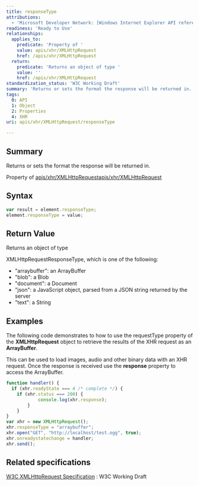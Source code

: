 ```yaml
---
title: responseType
attributions:
  - 'Microsoft Developer Network: [Windows Internet Explorer API reference Article](http://msdn.microsoft.com/en-us/library/ie/hh828809%28v=vs.85%29.aspx)'
readiness: 'Ready to Use'
relationships:
  applies_to:
    predicate: 'Property of '
    value: apis/xhr/XMLHttpRequest
    href: /apis/xhr/XMLHttpRequest
  return:
    predicate: 'Returns an object of type '
    value: ''
    href: /apis/xhr/XMLHttpRequest
standardization_status: 'W3C Working Draft'
summary: 'Returns or sets the format the response will be returned in.'
tags:
  0: API
  1: Object
  2: Properties
  4: XHR
uri: apis/xhr/XMLHttpRequest/responseType

---
```

## <span>Summary</span>

Returns or sets the format the response will be returned in.

Property of [apis/xhr/XMLHttpRequest](/apis/xhr/XMLHttpRequest)[apis/xhr/XMLHttpRequest](/apis/xhr/XMLHttpRequest)

## <span>Syntax</span>

``` js
var result = element.responseType;
element.responseType = value;
```

## <span>Return Value</span>

Returns an object of type<span></span>

XMLHttpRequestResponseType, which is one of the following:

-   "arraybuffer": an ArrayBuffer
-   "blob": a Blob
-   "document": a Document
-   "json": a JavaScript object, parsed from a JSON string returned by the server
-   "text": a String

## <span>Examples</span>

The following code demonstrates to how to use the requestType property of the **XMLHttpRequest** object to retrieve the results of the XHR request as an **ArrayBuffer**.

This can be used to load images, audio and other binary data with an XHR request. Once the response is received use the **response** property to access the ArrayBuffer.

``` js
function handler() {
  if (xhr.readyState === 4 /* complete */) {
    if (xhr.status === 200) {
            console.log(xhr.response);
        }
    }
}
var xhr = new XMLHttpRequest();
xhr.responseType = "arraybuffer";
xhr.open("GET", "http://localhost/test.ogg", true);
xhr.onreadystatechange = handler;
xhr.send();
```

## <span>Related specifications</span>

[W3C XMLHttpRequest Specification](http://www.w3.org/TR/XMLHttpRequest/)
:   W3C Working Draft
